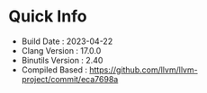 # Quick Info
* Build Date : 2023-04-22
* Clang Version : 17.0.0
* Binutils Version : 2.40
* Compiled Based : https://github.com/llvm/llvm-project/commit/eca7698a
